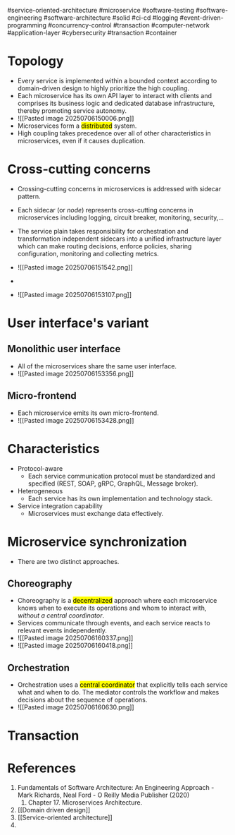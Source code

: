#service-oriented-architecture #microservice #software-testing #software-engineering #software-architecture #solid #ci-cd #logging #event-driven-programming 
#concurrency-control #transaction #computer-network #application-layer #cybersecurity #transaction #container 
# Topology
- Every service is implemented within a bounded context according to domain-driven design to highly prioritize the high coupling.
- Each microservice has its own API layer to interact with clients and comprises its business logic and dedicated database infrastructure, thereby promoting service autonomy.
- ![[Pasted image 20250706150006.png]]
- Microservices form a <mark class="hltr-yellow">distributed</mark> system.
- High coupling takes precedence over all of other characteristics in microservices, even if it causes duplication.
# Cross-cutting concerns
- Crossing-cutting concerns in microservices is addressed with sidecar pattern.
- Each sidecar (or *node*) represents cross-cutting concerns in microservices including logging, circuit breaker, monitoring, security,...
- The service plain takes responsibility for orchestration and transformation independent sidecars into a unified infrastructure layer which can make routing decisions, enforce policies, sharing configuration, monitoring and collecting metrics.
- ![[Pasted image 20250706151542.png]]

- 
- ![[Pasted image 20250706153107.png]]
# User interface's variant
## Monolithic user interface
- All of the microservices share the same user interface.
- ![[Pasted image 20250706153356.png]]
## Micro-frontend
- Each microservice emits its own micro-frontend.
- ![[Pasted image 20250706153428.png]]
# Characteristics
- Protocol-aware
	- Each service communication protocol must be standardized and specified (REST, SOAP, gRPC, GraphQL, Message broker).
- Heterogeneous
	- Each service has its own implementation and technology stack.
- Service integration capability
	- Microservices must exchange data effectively.
# Microservice synchronization
- There are two distinct approaches.
## Choreography
- Choreography is a <mark class="hltr-yellow">decentralized</mark> approach where each microservice knows when to execute its operations and whom to interact with, *without a central coordinator*.
- Services communicate through events, and each service reacts to relevant events independently.
- ![[Pasted image 20250706160337.png]]
- ![[Pasted image 20250706160418.png]]
## Orchestration
- Orchestration uses a <mark class="hltr-yellow">central coordinator</mark> that explicitly tells each service what and when to do. The mediator controls the workflow and makes decisions about the sequence of operations.
- ![[Pasted image 20250706160630.png]]
# Transaction


# References
1. Fundamentals of Software Architecture: An Engineering Approach - Mark Richards, Neal Ford - O Reilly Media Publisher (2020)
	1. Chapter 17. Microservices Architecture.
2. [[Domain driven design]]
3. [[Service-oriented architecture]]
4. 
